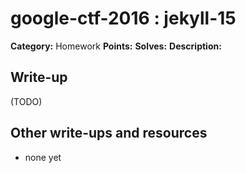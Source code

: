 # google-ctf-2016 : jekyll-15

**Category:** Homework
**Points:** 
**Solves:** 
**Description:**



## Write-up

(TODO)

## Other write-ups and resources

* none yet
